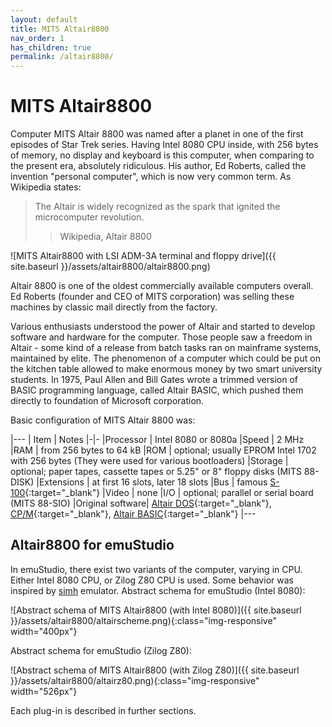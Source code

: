 ```yaml
---
layout: default
title: MITS Altair8800
nav_order: 1
has_children: true
permalink: /altair8800/
---
```


# MITS Altair8800

Computer MITS Altair 8800 was named after a planet in one of the first episodes of Star Trek series. Having Intel 8080 CPU inside, with 256 bytes of memory, no display and keyboard is this computer, when comparing to the present era, absolutely ridiculous. His author, Ed Roberts, called the invention "personal computer", which is now very common term. As Wikipedia states:

> The Altair is widely recognized as the spark that ignited the microcomputer revolution.
>> Wikipedia, Altair 8800

![MITS Altair8800 with LSI ADM-3A terminal and floppy drive]({{ site.baseurl }}/assets/altair8800/altair8800.png)

Altair 8800 is one of the oldest commercially available computers overall. Ed Roberts (founder and CEO of MITS corporation) was selling these machines by classic mail directly from the factory.

Various enthusiasts understood the power of Altair and started to develop software and hardware for the computer. Those people saw a freedom in Altair - some kind of a release from batch tasks ran on mainframe systems, maintained by elite. The phenomenon of a computer which could be put on the kitchen table allowed to make enormous money by two smart university students. In 1975, Paul Allen and Bill Gates wrote a trimmed version of BASIC programming language, called Altair BASIC, which pushed them directly to foundation of Microsoft corporation.

Basic configuration of MITS Altair 8800 was:

|---
| Item | Notes
|-|-
|Processor        | Intel 8080 or 8080a
|Speed            | 2 MHz
|RAM              | from 256 bytes to 64 kB
|ROM              | optional; usually EPROM Intel 1702 with 256 bytes (They were used for various bootloaders)
|Storage          | optional; paper tapes, cassette tapes or 5.25" or 8" floppy disks (MITS 88-DISK)
|Extensions       | at first 16 slots, later 18 slots
|Bus              | famous [S-100][s100]{:target="_blank"}
|Video            | none
|I/O              | optional; parallel or serial board (MITS 88-SIO)
|Original software| [Altair DOS][ados]{:target="_blank"}, [CP/M][cpm]{:target="_blank"}, [Altair BASIC][basic]{:target="_blank"}
|---

## Altair8800 for emuStudio

In emuStudio, there exist two variants of the computer, varying in CPU. Either Intel 8080 CPU, or Zilog Z80 CPU is used. Some behavior was inspired by [simh] emulator. Abstract schema for emuStudio (Intel 8080):

![Abstract schema of MITS Altair8800 (with Intel 8080)]({{ site.baseurl }}/assets/altair8800/altairscheme.png){:class="img-responsive" width="400px"}

Abstract schema for emuStudio (Zilog Z80):

![Abstract schema of MITS Altair8800 (with Zilog Z80)]({{ site.baseurl }}/assets/altair8800/altairz80.png){:class="img-responsive" width="526px"}

Each plug-in is described in further sections.


[simh]: http://simh.trailing-edge.com/
[s100]: https://en.wikipedia.org/wiki/S-100_bus
[ados]: http://altairclone.com/downloads/manuals/Altair%20DOS%20User's%20Manual.pdf
[cpm]: http://www.classiccmp.org/dunfield/r/cpm22.pdf
[basic]: https://en.wikipedia.org/wiki/Altair_BASIC
